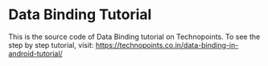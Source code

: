 # Data Binding Tutorial
This is the source code of Data Binding tutorial on Technopoints. To see the step by step tutorial, visit: https://technopoints.co.in/data-binding-in-android-tutorial/
